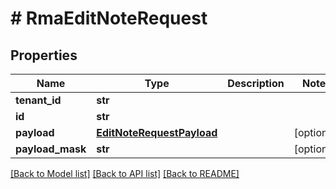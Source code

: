 # # RmaEditNoteRequest


## Properties 


Name | Type | Description | Notes
------------ | ------------- | ------------- | -------------
**tenant_id**| **str** |   |
**id**| **str** |   |
**payload**| [**EditNoteRequestPayload**](EditNoteRequestPayload.md) |   | [optional]
**payload_mask**| **str** |   | [optional]


[[Back to Model list]](../../README.md#models) [[Back to API list]](../../README.md#endpoints) [[Back to README]](../../README.md)

